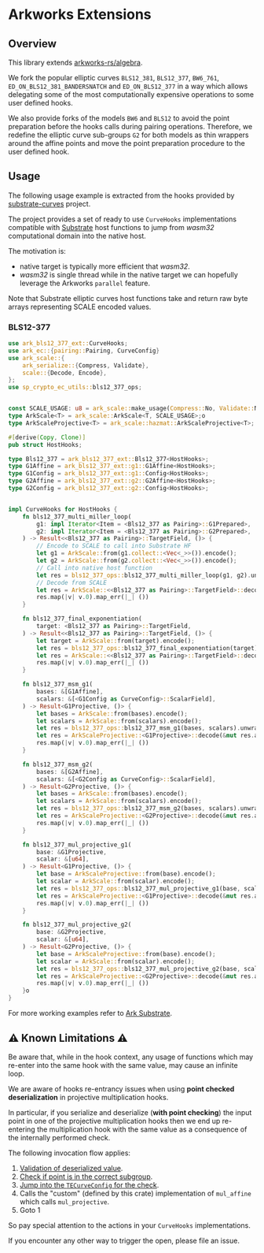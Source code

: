 # Arkworks Extensions

## Overview

This library extends [arkworks-rs/algebra](https://github.com/arkworks-rs/algebra).

We fork the popular elliptic curves `BLS12_381`, `BLS12_377`, `BW6_761`,
`ED_ON_BLS12_381_BANDERSNATCH` and `ED_ON_BLS12_377` in a way which allows
delegating some of the most computationally expensive operations to some user
defined hooks.

We also provide forks of the models `BW6` and `BLS12` to avoid the point
preparation before the hooks calls during pairing operations. Therefore, we
redefine the elliptic curve sub-groups `G2` for both models as thin wrappers
around the affine points and move the point preparation procedure to the
user defined hook.

## Usage

The following usage example is extracted from the hooks provided by
[substrate-curves](https://github.com/paritytech/substrate-curves) project.

The project provides a set of ready to use `CurveHooks` implementations compatible with
[Substrate](https://github.com/paritytech/polkadot-sdk/primitives/crypto/ec-utils)
host functions to jump from *wasm32* computational domain into the native host.

The motivation is:
- native target is typically more efficient that *wasm32*.
- *wasm32* is single thread while in the native target we can hopefully leverage
  the Arkworks `parallel` feature.

Note that Substrate elliptic curves host functions take and return raw byte arrays
representing SCALE encoded values.

### BLS12-377

```rust
use ark_bls12_377_ext::CurveHooks;
use ark_ec::{pairing::Pairing, CurveConfig}
use ark_scale::{
    ark_serialize::{Compress, Validate},
    scale::{Decode, Encode},
};
use sp_crypto_ec_utils::bls12_377_ops;


const SCALE_USAGE: u8 = ark_scale::make_usage(Compress::No, Validate::No);
type ArkScale<T> = ark_scale::ArkScale<T, SCALE_USAGE>;o
type ArkScaleProjective<T> = ark_scale::hazmat::ArkScaleProjective<T>;

#[derive(Copy, Clone)]
pub struct HostHooks;

type Bls12_377 = ark_bls12_377_ext::Bls12_377<HostHooks>;
type G1Affine = ark_bls12_377_ext::g1::G1Affine<HostHooks>;
type G1Config = ark_bls12_377_ext::g1::Config<HostHooks>;
type G2Affine = ark_bls12_377_ext::g2::G2Affine<HostHooks>;
type G2Config = ark_bls12_377_ext::g2::Config<HostHooks>;


impl CurveHooks for HostHooks {
    fn bls12_377_multi_miller_loop(
        g1: impl Iterator<Item = <Bls12_377 as Pairing>::G1Prepared>,
        g2: impl Iterator<Item = <Bls12_377 as Pairing>::G2Prepared>,
    ) -> Result<<Bls12_377 as Pairing>::TargetField, ()> {
        // Encode to SCALE to call into Substrate HF
        let g1 = ArkScale::from(g1.collect::<Vec<_>>()).encode();
        let g2 = ArkScale::from(g2.collect::<Vec<_>>()).encode();
        // Call into native host function
        let res = bls12_377_ops::bls12_377_multi_miller_loop(g1, g2).unwrap_or_default();
        // Decode from SCALE
        let res = ArkScale::<<Bls12_377 as Pairing>::TargetField>::decode(&mut res.as_slice());
        res.map(|v| v.0).map_err(|_| ())
    }

    fn bls12_377_final_exponentiation(
        target: <Bls12_377 as Pairing>::TargetField,
    ) -> Result<<Bls12_377 as Pairing>::TargetField, ()> {
        let target = ArkScale::from(target).encode();
        let res = bls12_377_ops::bls12_377_final_exponentiation(target).unwrap_or_default();
        let res = ArkScale::<<Bls12_377 as Pairing>::TargetField>::decode(&mut res.as_slice());
        res.map(|v| v.0).map_err(|_| ())
    }

    fn bls12_377_msm_g1(
        bases: &[G1Affine],
        scalars: &[<G1Config as CurveConfig>::ScalarField],
    ) -> Result<G1Projective, ()> {
        let bases = ArkScale::from(bases).encode();
        let scalars = ArkScale::from(scalars).encode();
        let res = bls12_377_ops::bls12_377_msm_g1(bases, scalars).unwrap_or_default();
        let res = ArkScaleProjective::<G1Projective>::decode(&mut res.as_slice());
        res.map(|v| v.0).map_err(|_| ())
    }

    fn bls12_377_msm_g2(
        bases: &[G2Affine],
        scalars: &[<G2Config as CurveConfig>::ScalarField],
    ) -> Result<G2Projective, ()> {
        let bases = ArkScale::from(bases).encode();
        let scalars = ArkScale::from(scalars).encode();
        let res = bls12_377_ops::bls12_377_msm_g2(bases, scalars).unwrap_or_default();
        let res = ArkScaleProjective::<G2Projective>::decode(&mut res.as_slice());
        res.map(|v| v.0).map_err(|_| ())
    }

    fn bls12_377_mul_projective_g1(
        base: &G1Projective,
        scalar: &[u64],
    ) -> Result<G1Projective, ()> {
        let base = ArkScaleProjective::from(base).encode();
        let scalar = ArkScale::from(scalar).encode();
        let res = bls12_377_ops::bls12_377_mul_projective_g1(base, scalar).unwrap_or_default();
        let res = ArkScaleProjective::<G1Projective>::decode(&mut res.as_slice());
        res.map(|v| v.0).map_err(|_| ())
    }

    fn bls12_377_mul_projective_g2(
        base: &G2Projective,
        scalar: &[u64],
    ) -> Result<G2Projective, ()> {
        let base = ArkScaleProjective::from(base).encode();
        let scalar = ArkScale::from(scalar).encode();
        let res = bls12_377_ops::bls12_377_mul_projective_g2(base, scalar).unwrap_or_default();
        let res = ArkScaleProjective::<G2Projective>::decode(&mut res.as_slice());
        res.map(|v| v.0).map_err(|_| ())
    }o
}
```

For more working examples refer to [Ark Substrate](https://github.com/davxy/ark-substrate-examples).


## ⚠️ Known Limitations ⚠️

Be aware that, while in the hook context, any usage of functions which may
re-enter into the same hook with the same value, may cause an infinite loop.

We are aware of hooks re-entrancy issues when using **point checked
deserialization** in projective multiplication hooks.

In particular, if you serialize and deserialize (**with point checking**) the
input point in one of the projective multiplication hooks then we end up
re-entering the multiplication hook with the same value as a consequence of the
internally performed check.

The following invocation flow applies:

1. [Validation of deserialized value](https://github.com/arkworks-rs/algebra/blob/c0666a81190dbcade1b735ffd383a5f577dd33d5/ec/src/models/twisted_edwards/mod.rs#L145-L147).
2. [Check if point is in the correct subgroup](https://github.com/arkworks-rs/algebra/blob/c0666a81190dbcade1b735ffd383a5f577dd33d5/ec/src/models/twisted_edwards/affine.rs#L321).
3. [Jump into the `TECurveConfig` for the check](https://github.com/arkworks-rs/algebra/blob/c0666a81190dbcade1b735ffd383a5f577dd33d5/ec/src/models/twisted_edwards/affine.rs#L159).
4. Calls the "custom" (defined by this crate) implementation of `mul_affine` which calls `mul_projective`.
5. Goto 1

So pay special attention to the actions in your `CurveHooks` implementations.

If you encounter any other way to trigger the open, please file an issue.
